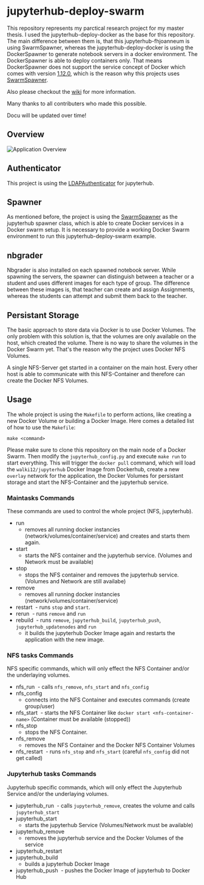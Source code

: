 # jupyterhub-deploy-swarm
This repository represents my parctical research project for my master thesis. I used the jupyterhub-deploy-docker as the base for this repository. The main difference between them is, that this jupyterhub-fhjoanneum is using SwarmSpawner, whereas the jupyterhub-deploy-docker is using the DockerSpawner to generate notebook servers in a docker environment. The DockerSpawner is able to deploy containers only. That means DockerSpawner does not support the service concept of Docker which comes with version [1.12.0](https://docs.docker.com/engine/swarm/), which is the reason why this projects uses [SwarmSpawner](https://github.com/cassinyio/SwarmSpawner).

Also please checkout the [wiki](https://github.com/wakonp/jupyterhub-fhjoanneum/wiki) for more information.

Many thanks to all contributers who made this possible.

Docu will be updated over time!

## Overview
![Application Overview](https://github.com/wakonp/jupyterhub-fhjoanneum/blob/master/docu/overview.jpeg)
## Authenticator
This project is using the [LDAPAuthenticator]() for jupyterhub.
## Spawner
As mentioned before, the project is using the [SwarmSpawner](https://github.com/cassinyio/SwarmSpawner) as the jupyterhub spawner class, which is able to create Docker services in a Docker swarm setup. It is necessary to provide a working Docker Swarm environment to run this jupyterhub-deploy-swarm example.
## nbgrader
Nbgrader is also installed on each spawned notebook server. While spawning the servers, the spawner can distinguish between a teacher or a student and uses different images for each type of group. The difference between these images is, that teacher can create and assign Assignments, whereas the students can attempt and submit them back to the teacher. 
## Persistant Storage
The basic approach to store data via Docker is to use Docker Volumes. The only problem with this solution is, that the volumes are only available on the host, which created the volume. There is no way to share the volumes in the Docker Swarm yet. That's the reason why the project uses Docker NFS Volumes. 

A single NFS-Server get started in a container on the main host. Every other host is able to communicate with this NFS-Container and therefore can create the Docker NFS Volumes. 

## Usage
The whole project is using the `Makefile` to perform actions, like creating a new Docker Volume or building a Docker Image. Here comes a detailed list of how to use the `Makefile`:

`make <command>`

Please make sure to clone this repository on the main node of a Docker Swarm. Then modify the `jupyterhub_config.py` and execute `make run` to start everything. This will trigger the `docker pull` command, which will load the `walki12/jupyterhub` Docker Image from Dockerhub, create a new `overlay` network for the application, the Docker Volumes for persistant storage and start the NFS-Container and the jupyterhub service.

### Maintasks Commands
These commands are used to control the whole project (NFS, jupyterhub).
- run
  - removes all running docker instancies (network/volumes/container/service) and creates and starts them again.
- start
  - starts the NFS container and the jupyterhub service. (Volumes and Network must be available) 
- stop
  - stops the NFS container and removes the jupyterhub service. (Volumes and Network are still availabe)
- remove
  - removes all running docker instancies (network/volumes/container/service)
- restart
  - runs `stop` and `start`.
- rerun
  - runs `remove` and `run`
- rebuild
  - runs `remove`, `jupyterhub_build`, `jupyterhub_push`, `jupyterhub_updatenodes` and `run`
  - it builds the jupyterhub Docker Image again and restarts the application with the new image.

### NFS tasks Commands
NFS specific commands, which will only effect the NFS Container and/or the underlaying volumes.
- nfs_run
  - calls `nfs_remove`, `nfs_start` and `nfs_config`
- nfs_config
  - connects into the NFS Container and executes commands (create group/user)
- nfs_start
  - starts the NFS Container like `docker start <nfs-container-name>` (Container must be available (stopped))
- nfs_stop
  - stops the NFS Container.
- nfs_remove
  - removes the NFS Container and the Docker NFS Container Volumes
- nfs_restart
  - runs `nfs_stop` and `nfs_start` (careful `nfs_config` did not get called)

### Jupyterhub tasks Commands
Jupyterhub specific commands, which will only effect the Jupyterhub Service and/or the underlaying volumes.
- jupyterhub_run
  - calls `jupyterhub_remove`, creates the volume and calls `jupyterhub_start`
- jupyterhub_start
  - starts the jupyterhub Service (Volumes/Network must be available)
- jupyterhub_remove
  - removes the jupyterhub service and the Docker Volumes of the service 
- jupyterhub_restart
- jupyterhub_build
  - builds a jupyterhub Docker Image
- jupyterhub_push
  - pushes the Docker Image of jupyterhub to Docker Hub
